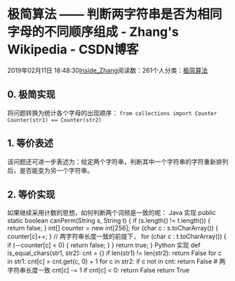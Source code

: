 
# 极简算法 —— 判断两字符串是否为相同字母的不同顺序组成 - Zhang's Wikipedia - CSDN博客


2019年02月11日 18:48:30[Inside_Zhang](https://me.csdn.net/lanchunhui)阅读数：261个人分类：[极简算法](https://blog.csdn.net/lanchunhui/article/category/8662760)



## 0. 极简实现
将问题转换为统计各个字母的出现顺序：
`from collections import Counter
Counter(str1) == Counter(str2)`
## 1. 等价表述
该问题还可进一步表述为：给定两个字符串，判断其中一个字符串的字符重新排列后，是否能变为另一个字符串。
## 2. 等价实现
如果继续采用计数的思想，如何判断两个词频是一致的呢：
Java 实现
public static boolean canPerm(String s, String t) {
    if (s.length() != t.length()) {
        return false;
    }
    int[] counter = new int[256];
    for (char c : s.toCharArray()) {
        counter[c]++;
    }
	// 两字符串长度一致的前提下，
    for (char c : t.toCharArray()) {
        if (--counter[c] < 0) {
            return false;
        }
    }
    return true;
}
Python 实现
def is_equal_chars(str1, str2):
    cnt = {}
    if len(str1) != len(str2):
        return False
    for c in str1:
        cnt[c] = cnt.get(c, 0) + 1
    for c in str2:
        if c not in cnt:
            return False
        \# 两字符串长度一致
        cnt[c] -= 1
        if cnt[c] < 0:
            return False
    return True

